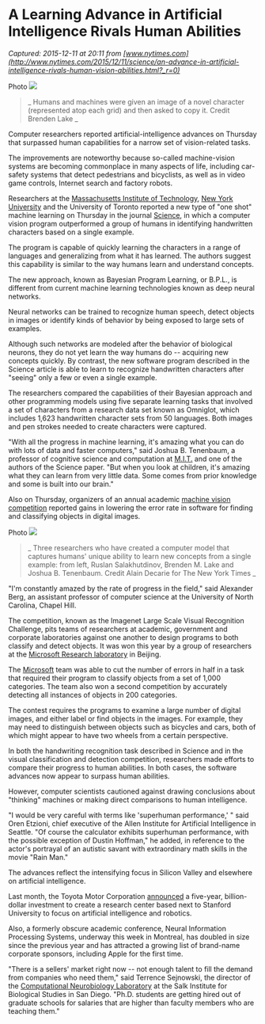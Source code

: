 # A Learning Advance in Artificial Intelligence Rivals Human Abilities

_Captured: 2015-12-11 at 20:11 from [www.nytimes.com](http://www.nytimes.com/2015/12/11/science/an-advance-in-artificial-intelligence-rivals-human-vision-abilities.html?_r=0)_

Photo ![](http://static01.nyt.com/images/2015/12/11/business/11vision-web1/11vision-web1-blog427.jpg)

> _ Humans and machines were given an image of a novel character (represented atop each grid) and then asked to copy it. Credit Brenden Lake _

Computer researchers reported artificial-intelligence advances on Thursday that surpassed human capabilities for a narrow set of vision-related tasks.

The improvements are noteworthy because so-called machine-vision systems are becoming commonplace in many aspects of life, including car-safety systems that detect pedestrians and bicyclists, as well as in video game controls, Internet search and factory robots.

Researchers at the [Massachusetts Institute of Technology](http://topics.nytimes.com/top/reference/timestopics/organizations/m/massachusetts_institute_of_technology/index.html?inline=nyt-org), [New York University](http://topics.nytimes.com/top/reference/timestopics/organizations/n/new_york_university/index.html?inline=nyt-org) and the University of Toronto reported a new type of "one shot" machine learning on Thursday in the journal [Science](http://www.sciencemag.org/lookup/doi/10.1126/science.aab3050), in which a computer vision program outperformed a group of humans in identifying handwritten characters based on a single example.

The program is capable of quickly learning the characters in a range of languages and generalizing from what it has learned. The authors suggest this capability is similar to the way humans learn and understand concepts.

The new approach, known as Bayesian Program Learning, or B.P.L., is different from current machine learning technologies known as deep neural networks.

Neural networks can be trained to recognize human speech, detect objects in images or identify kinds of behavior by being exposed to large sets of examples.

Although such networks are modeled after the behavior of biological neurons, they do not yet learn the way humans do -- acquiring new concepts quickly. By contrast, the new software program described in the Science article is able to learn to recognize handwritten characters after "seeing" only a few or even a single example.

The researchers compared the capabilities of their Bayesian approach and other programming models using five separate learning tasks that involved a set of characters from a research data set known as Omniglot, which includes 1,623 handwritten character sets from 50 languages. Both images and pen strokes needed to create characters were captured.

"With all the progress in machine learning, it's amazing what you can do with lots of data and faster computers," said Joshua B. Tenenbaum, a professor of cognitive science and computation at [M.I.T.](http://topics.nytimes.com/top/reference/timestopics/organizations/m/massachusetts_institute_of_technology/index.html?inline=nyt-org) and one of the authors of the Science paper. "But when you look at children, it's amazing what they can learn from very little data. Some comes from prior knowledge and some is built into our brain."

Also on Thursday, organizers of an annual academic [machine vision competition](http://image-net.org/challenges/LSVRC/2015/index) reported gains in lowering the error rate in software for finding and classifying objects in digital images.

Photo ![](http://static01.nyt.com/images/2015/12/11/business/11vision-web2/11vision-web2-articleLarge.jpg)

> _ Three researchers who have created a computer model that captures humans' unique ability to learn new concepts from a single example: from left, Ruslan Salakhutdinov, Brenden M. Lake and Joshua B. Tenenbaum. Credit Alain Decarie for The New York Times _

"I'm constantly amazed by the rate of progress in the field," said Alexander Berg, an assistant professor of computer science at the University of North Carolina, Chapel Hill.

The competition, known as the Imagenet Large Scale Visual Recognition Challenge, pits teams of researchers at academic, government and corporate laboratories against one another to design programs to both classify and detect objects. It was won this year by a group of researchers at the [Microsoft Research laboratory](http://research.microsoft.com/en-us/labs/asia/) in Beijing.

The [Microsoft](http://topics.nytimes.com/top/news/business/companies/microsoft_corporation/index.html?inline=nyt-org) team was able to cut the number of errors in half in a task that required their program to classify objects from a set of 1,000 categories. The team also won a second competition by accurately detecting all instances of objects in 200 categories.

The contest requires the programs to examine a large number of digital images, and either label or find objects in the images. For example, they may need to distinguish between objects such as bicycles and cars, both of which might appear to have two wheels from a certain perspective.

In both the handwriting recognition task described in Science and in the visual classification and detection competition, researchers made efforts to compare their progress to human abilities. In both cases, the software advances now appear to surpass human abilities.

However, computer scientists cautioned against drawing conclusions about "thinking" machines or making direct comparisons to human intelligence.

"I would be very careful with terms like 'superhuman performance,' " said Oren Etzioni, chief executive of the Allen Institute for Artificial Intelligence in Seattle. "Of course the calculator exhibits superhuman performance, with the possible exception of Dustin Hoffman," he added, in reference to the actor's portrayal of an autistic savant with extraordinary math skills in the movie "Rain Man."

The advances reflect the intensifying focus in Silicon Valley and elsewhere on artificial intelligence.

Last month, the Toyota Motor Corporation [announced](http://www.nytimes.com/2015/11/06/technology/toyota-silicon-valley-artificial-intelligence-research-center.html) a five-year, billion-dollar investment to create a research center based next to Stanford University to focus on artificial intelligence and robotics.

Also, a formerly obscure academic conference, Neural Information Processing Systems, underway this week in Montreal, has doubled in size since the previous year and has attracted a growing list of brand-name corporate sponsors, including Apple for the first time.

"There is a sellers' market right now -- not enough talent to fill the demand from companies who need them," said Terrence Sejnowski, the director of the [Computational Neurobiology Laboratory](http://cnl.salk.edu) at the Salk Institute for Biological Studies in San Diego. "Ph.D. students are getting hired out of graduate schools for salaries that are higher than faculty members who are teaching them."
